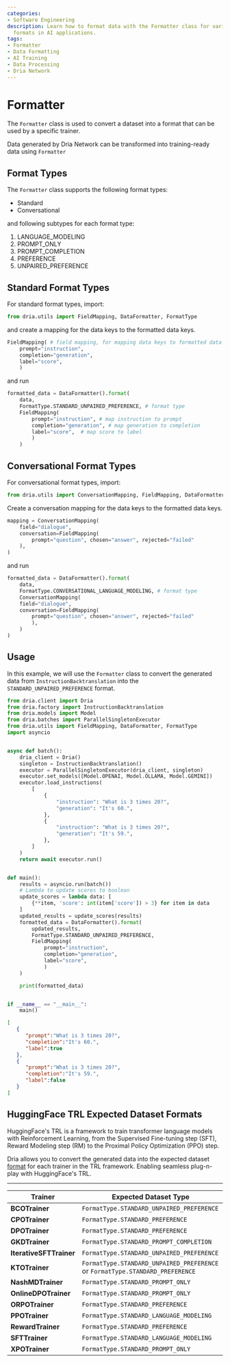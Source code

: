 ```yaml
---
categories:
- Software Engineering
description: Learn how to format data with the Formatter class for various training
  formats in AI applications.
tags:
- Formatter
- Data Formatting
- AI Training
- Data Processing
- Dria Network
---
```


# Formatter

The `Formatter` class is used to convert a dataset into a format that can be used by a specific trainer. 

Data generated by Dria Network can be transformed into training-ready data using `Formatter`

## Format Types

The `Formatter` class supports the following format types:

- Standard
- Conversational

and following subtypes for each format type:

1. LANGUAGE_MODELING
2. PROMPT_ONLY
3. PROMPT_COMPLETION
4. PREFERENCE
5. UNPAIRED_PREFERENCE


## Standard Format Types

For standard format types, import:

```python
from dria.utils import FieldMapping, DataFormatter, FormatType
```

and create a mapping for the data keys to the formatted data keys.

```python
FieldMapping( # field mapping, for mapping data keys to formatted data keys
    prompt="instruction",
    completion="generation", 
    label="score",  
    )
```

and run

```python
formatted_data = DataFormatter().format(
    data, 
    FormatType.STANDARD_UNPAIRED_PREFERENCE, # format type
    FieldMapping(
        prompt="instruction", # map instruction to prompt
        completion="generation", # map generation to completion
        label="score",  # map score to label
        )
    )
```

## Conversational Format Types

For conversational format types, import:

```python
from dria.utils import ConversationMapping, FieldMapping, DataFormatter, FormatType
```

Create a conversation mapping for the data keys to the formatted data keys.

```python
mapping = ConversationMapping(
    field="dialogue",
    conversation=FieldMapping(
        prompt="question", chosen="answer", rejected="failed"
    ),
)
```

and run

```python
formatted_data = DataFormatter().format(
    data, 
    FormatType.CONVERSATIONAL_LANGUAGE_MODELING, # format type
    ConversationMapping(
    field="dialogue",
    conversation=FieldMapping(
        prompt="question", chosen="answer", rejected="failed"
        ),
    )
)
```

## Usage

In this example, we will use the `Formatter` class to convert the generated data from `InstructionBacktranslation` into the `STANDARD_UNPAIRED_PREFERENCE` format.

```python
from dria.client import Dria
from dria.factory import InstructionBacktranslation
from dria.models import Model
from dria.batches import ParallelSingletonExecutor
from dria.utils import FieldMapping, DataFormatter, FormatType
import asyncio


async def batch():
    dria_client = Dria()
    singleton = InstructionBacktranslation()
    executor = ParallelSingletonExecutor(dria_client, singleton)
    executor.set_models([Model.OPENAI, Model.OLLAMA, Model.GEMINI])
    executor.load_instructions(
        [
            {
                "instruction": "What is 3 times 20?",
                "generation": "It's 60.",
            },
            {
                "instruction": "What is 3 times 20?",
                "generation": "It's 59.",
            },
        ]
    )
    return await executor.run()


def main():
    results = asyncio.run(batch())
    # Lambda to update scores to boolean
    update_scores = lambda data: [
        {**item, 'score': int(item['score']) > 3} for item in data
    ]
    updated_results = update_scores(results)
    formatted_data = DataFormatter().format(
        updated_results, 
        FormatType.STANDARD_UNPAIRED_PREFERENCE, 
        FieldMapping(
            prompt="instruction",
            completion="generation", 
            label="score",  
            )
    )

    print(formatted_data)


if __name__ == "__main__":
    main()

```


```json
[
   {
      "prompt":"What is 3 times 20?",
      "completion":"It's 60.",
      "label":true
   },
   {
      "prompt":"What is 3 times 20?",
      "completion":"It's 59.",
      "label":false
   }
]
```

## HuggingFace TRL Expected Dataset Formats

HuggingFace's TRL is a framework to train transformer language models with Reinforcement Learning, from the Supervised Fine-tuning step (SFT), Reward Modeling step (RM) to the Proximal Policy Optimization (PPO) step.

Dria allows you to convert the generated data into the expected dataset [format](https://huggingface.co/docs/trl/dataset_formats) for each trainer in the TRL framework. 
Enabling seamless plug-n-play with HuggingFace's TRL.

---

| Trainer               | Expected Dataset Type                                       |
|-----------------------|------------------------------------------------------------|
| **BCOTrainer**        | `FormatType.STANDARD_UNPAIRED_PREFERENCE`                  |
| **CPOTrainer**        | `FormatType.STANDARD_PREFERENCE` |
| **DPOTrainer**        | `FormatType.STANDARD_PREFERENCE`|
| **GKDTrainer**        | `FormatType.STANDARD_PROMPT_COMPLETION`                    |
| **IterativeSFTTrainer** | `FormatType.STANDARD_UNPAIRED_PREFERENCE`                |
| **KTOTrainer**        | `FormatType.STANDARD_UNPAIRED_PREFERENCE` or `FormatType.STANDARD_PREFERENCE` |
| **NashMDTrainer**     | `FormatType.STANDARD_PROMPT_ONLY`                          |
| **OnlineDPOTrainer**  | `FormatType.STANDARD_PROMPT_ONLY`                          |
| **ORPOTrainer**       | `FormatType.STANDARD_PREFERENCE`|
| **PPOTrainer**        | `FormatType.STANDARD_LANGUAGE_MODELING`|
| **RewardTrainer**     | `FormatType.STANDARD_PREFERENCE`|
| **SFTTrainer**        | `FormatType.STANDARD_LANGUAGE_MODELING`                    |
| **XPOTrainer**        | `FormatType.STANDARD_PROMPT_ONLY`                          |